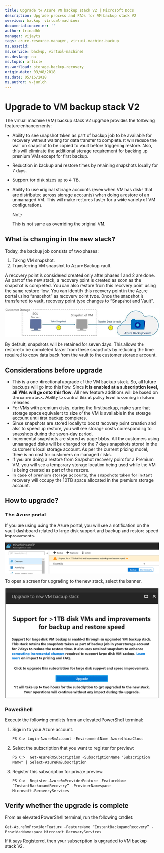 ```yaml
---  
title: Upgrade to Azure VM backup stack V2 | Microsoft Docs 
description: Upgrade process and FAQs for VM backup stack V2 
services: backup, virtual-machines 
documentationcenter: '' 
author: trinadhk  
manager: vijayts 
tags: azure-resource-manager, virtual-machine-backup 
ms.assetid:  
ms.service: backup, virtual-machines 
ms.devlang: na 
ms.topic: article 
ms.workload: storage-backup-recovery 
origin.date: 03/08/2018
ms.date: 05/16/2018
ms.author: v-junlch
--- 
```


# Upgrade to VM backup stack V2
The virtual machine (VM) backup stack V2 upgrade provides the following feature enhancements:
- Ability to see snapshot taken as part of backup job to be available for recovery without waiting for data transfer to complete.
It will reduce the wait on snapshot to be copied to vault before triggering restore. Also, this will eliminate the additional storage requirement for backing up premium VMs except for first backup.  

- Reduction in backup and restore times by retaining snapshots locally for 7 days. 

- Support for disk sizes up to 4 TB.  

- Ability to use original storage accounts (even when VM has disks that are distributed across storage accounts) when doing a restore of an unmanaged VM. This will make restores faster for a wide variety of VM configurations. 
    > [!NOTE] 
    > This is not same as overriding the original VM. 
    > 
    >

## What is changing in the new stack?
Today, the backup job consists of two phases:
1.	Taking VM snapshot. 
2.	Transferring VM snapshot to Azure Backup vault. 

A recovery point is considered created only after phases 1 and 2 are done. As part of the new stack, a recovery point is created as soon as the snapshot is completed. You can also restore from this recovery point using the same restore flow. You can identify this recovery point in the Azure portal using “snapshot” as recovery point type. Once the snapshot is transferred to vault, recovery point type changes to “Snapshot and Vault”. 

![Backup job in VM backup stack V2](./media/backup-azure-vms/instant-rp-flow.jpg) 

By default, snapshots will be retained for seven days. This allows the restore to be completed faster from these snapshots by reducing the time required to copy data back from the vault to the customer storage account. 

## Considerations before upgrade
- This is a one-directional upgrade of the VM backup stack. So, all  future backups will go into this flow. Since **it is enabled at a subscription level, all VMs will go onto this flow**. All new feature additions will be based on the same stack. Ability to control this at policy level is coming in future releases. 
- For VMs with premium disks, during the first backup, make sure that storage space equivalent to size of the VM is available in the storage account until first backup completes. 
- Since snapshots are stored locally to boost recovery point creation and also to speed up restore, you will see storage costs corresponding to snapshots during the seven-day period.
- Incremental snapshots are stored as page blobs. All the customers using unmanaged disks will be charged for the 7 days snapshots stored in the customer's local storage account. As per the current pricing model, there is no cost for customers on managed disks.
- If you are doing a restore from Snapshot recovery point for a Premium VM, you will see a temporary storage location being used while the VM is being created as part of the restore. 
- In case of premium storage accounts, the snapshots taken for instant recovery will occupy the 10TB space allocated in the premium storage account.

## How to upgrade?
### The Azure portal
If you are using using the Azure portal, you will see a notification on the vault dashboard related to large disk support and backup and restore speed improvements.

![Backup job in VM backup stack V2](./media/backup-azure-vms/instant-rp-banner.png) 

To open a screen for upgrading to the new stack, select the banner. 

![Backup job in VM backup stack V2](./media/backup-azure-vms/instant-rp.png) 

### PowerShell
Execute the following cmdlets from an elevated PowerShell terminal:
1. Sign in to your Azure account. 

    ```
    PS C:> Login-AzureRmAccount -EnvironmentName AzureChinaCloud
    ```

2. Select the subscription that you want to register for preview:

    ```
    PS C:>  Get-AzureRmSubscription -SubscriptionName "Subscription Name" | Select-AzureRmSubscription
    ```

3. Register this subscription for private preview:

    ```
    PS C:>  Register-AzureRmProviderFeature -FeatureName “InstantBackupandRecovery” -ProviderNamespace Microsoft.RecoveryServices
    ```

## Verify whether the upgrade is complete
From an elevated PowerShell terminal, run the following cmdlet:

```
Get-AzureRmProviderFeature -FeatureName “InstantBackupandRecovery” -ProviderNamespace Microsoft.RecoveryServices
```

If it says Registered, then your subscription is upgraded to VM backup stack V2. 




<!-- Update_Description: wording update -->